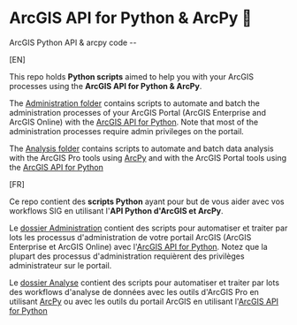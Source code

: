 # ArcGIS API for Python & ArcPy 🐍
ArcGIS Python API & arcpy code --

[EN]

This repo holds **Python scripts** aimed to help you with your ArcGIS processes using the **ArcGIS API for Python & ArcPy**. 

The [Administration folder](https://github.com/JapaLenos/Python-in-ArcGIS/tree/main/Portal_administration) contains scripts to automate and batch the administration processes of your ArcGIS Portal (ArcGIS Enterprise and ArcGIS Online) with the [ArcGIS API for Python](https://developers.arcgis.com/python/). Note that most of the administration processes require admin privileges on the portail.

The [Analysis folder](https://github.com/JapaLenos/Python-in-ArcGIS/tree/main/Analysis) contains scripts to automate and batch data analysis with the ArcGIS Pro tools using [ArcPy](https://pro.arcgis.com/en/pro-app/latest/arcpy/get-started/what-is-arcpy-.htm) and with the ArcGIS Portal tools using the [ArcGIS API for Python](https://developers.arcgis.com/python/)

[FR]

Ce repo contient des **scripts Python** ayant pour but de vous aider avec vos workflows SIG en utilisant l'**API Python d'ArcGIS et ArcPy**.

Le [dossier Administration](https://github.com/JapaLenos/Python-in-ArcGIS/tree/main/Portal_administration) contient des scripts pour automatiser et traiter par lots les processus d'administration de votre portail ArcGIS (ArcGIS Enterprise et ArcGIS Online) avec l'[ArcGIS API for Python](https://developers.arcgis.com/python/). Notez que la plupart des processus d'administration requièrent des privilèges administrateur sur le portail.

Le [dossier Analyse](https://github.com/JapaLenos/Python-in-ArcGIS/tree/main/Analysis) contient des scripts pour automatiser et traiter par lots des workflows d'analyse de données avec les outils d'ArcGIS Pro en utilisant [ArcPy](https://pro.arcgis.com/en/pro-app/latest/arcpy/get-started/what-is-arcpy-.htm) ou avec les outils du portail ArcGIS en utilisant l'[ArcGIS API for Python](https://developers.arcgis.com/python/)
